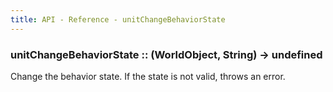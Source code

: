 ```yaml
---
title: API - Reference - unitChangeBehaviorState
---
```


### unitChangeBehaviorState :: (WorldObject, String) -> undefined

Change the behavior state. If the state is not valid, throws an error.
